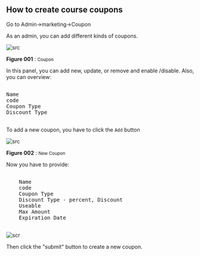 ## How to create course coupons

Go to Admin->marketing->Coupon

As an admin, you can add different kinds of coupons.

![src](/assets/lms/coupon-list.png)

**Figure 001** : <small>Coupon</small>

In this panel, you can add new, update, or remove and enable /disable. Also, you can overview:

<pre>

Name
code
Coupon Type
Discount Type

</pre>

To add a new coupon, you have to click the `Add` button

![src](/assets/lms/add-coupon.png)

**Figure 002** : <small>New Coupon</small>

Now you have to provide:

<pre>

    Name
    code
    Coupon Type
    Discount Type - percent, Discount 
    Useable
    Max Amount
    Expiration Date

</pre>

![scr](/assets/lms/coupon-form.png)

Then click the "submit" button to create a new coupon.
